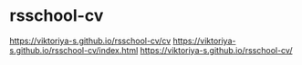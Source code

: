 # rsschool-cv

https://viktoriya-s.github.io/rsschool-cv/cv
https://viktoriya-s.github.io/rsschool-cv/index.html
https://viktoriya-s.github.io/rsschool-cv/
